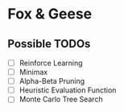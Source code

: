 # Fox & Geese

## Possible TODOs

- [ ] Reinforce Learning
- [ ] Minimax
- [ ] Alpha-Beta Pruning
- [ ] Heuristic Evaluation Function
- [ ] Monte Carlo Tree Search
